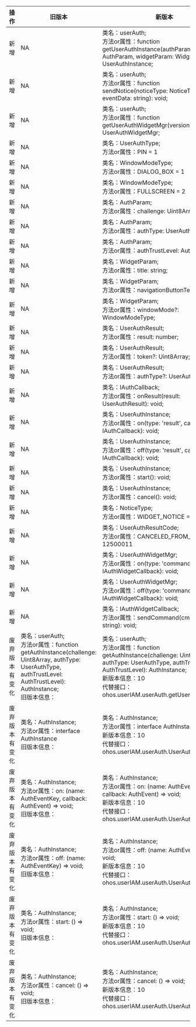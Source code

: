 | 操作 | 旧版本 | 新版本 | d.ts文件 |
| ---- | ------ | ------ | -------- |
|新增|NA|类名：userAuth;<br>方法or属性：function getUserAuthInstance(authParam: AuthParam, widgetParam: WidgetParam): UserAuthInstance;|@ohos.userIAM.userAuth.d.ts|
|新增|NA|类名：userAuth;<br>方法or属性：function sendNotice(noticeType: NoticeType, eventData: string): void;|@ohos.userIAM.userAuth.d.ts|
|新增|NA|类名：userAuth;<br>方法or属性：function getUserAuthWidgetMgr(version: number): UserAuthWidgetMgr;|@ohos.userIAM.userAuth.d.ts|
|新增|NA|类名：UserAuthType;<br>方法or属性：PIN = 1|@ohos.userIAM.userAuth.d.ts|
|新增|NA|类名：WindowModeType;<br>方法or属性：DIALOG_BOX = 1|@ohos.userIAM.userAuth.d.ts|
|新增|NA|类名：WindowModeType;<br>方法or属性：FULLSCREEN = 2|@ohos.userIAM.userAuth.d.ts|
|新增|NA|类名：AuthParam;<br>方法or属性：challenge: Uint8Array;|@ohos.userIAM.userAuth.d.ts|
|新增|NA|类名：AuthParam;<br>方法or属性：authType: UserAuthType[];|@ohos.userIAM.userAuth.d.ts|
|新增|NA|类名：AuthParam;<br>方法or属性：authTrustLevel: AuthTrustLevel;|@ohos.userIAM.userAuth.d.ts|
|新增|NA|类名：WidgetParam;<br>方法or属性：title: string;|@ohos.userIAM.userAuth.d.ts|
|新增|NA|类名：WidgetParam;<br>方法or属性：navigationButtonText?: string;|@ohos.userIAM.userAuth.d.ts|
|新增|NA|类名：WidgetParam;<br>方法or属性：windowMode?: WindowModeType;|@ohos.userIAM.userAuth.d.ts|
|新增|NA|类名：UserAuthResult;<br>方法or属性：result: number;|@ohos.userIAM.userAuth.d.ts|
|新增|NA|类名：UserAuthResult;<br>方法or属性：token?: Uint8Array;|@ohos.userIAM.userAuth.d.ts|
|新增|NA|类名：UserAuthResult;<br>方法or属性：authType?: UserAuthType;|@ohos.userIAM.userAuth.d.ts|
|新增|NA|类名：IAuthCallback;<br>方法or属性：onResult(result: UserAuthResult): void;|@ohos.userIAM.userAuth.d.ts|
|新增|NA|类名：UserAuthInstance;<br>方法or属性：on(type: 'result', callback: IAuthCallback): void;|@ohos.userIAM.userAuth.d.ts|
|新增|NA|类名：UserAuthInstance;<br>方法or属性：off(type: 'result', callback?: IAuthCallback): void;|@ohos.userIAM.userAuth.d.ts|
|新增|NA|类名：UserAuthInstance;<br>方法or属性：start(): void;|@ohos.userIAM.userAuth.d.ts|
|新增|NA|类名：UserAuthInstance;<br>方法or属性：cancel(): void;|@ohos.userIAM.userAuth.d.ts|
|新增|NA|类名：NoticeType;<br>方法or属性：WIDGET_NOTICE = 1|@ohos.userIAM.userAuth.d.ts|
|新增|NA|类名：UserAuthResultCode;<br>方法or属性：CANCELED_FROM_WIDGET = 12500011|@ohos.userIAM.userAuth.d.ts|
|新增|NA|类名：UserAuthWidgetMgr;<br>方法or属性：on(type: 'command', callback: IAuthWidgetCallback): void;|@ohos.userIAM.userAuth.d.ts|
|新增|NA|类名：UserAuthWidgetMgr;<br>方法or属性：off(type: 'command', callback?: IAuthWidgetCallback): void;|@ohos.userIAM.userAuth.d.ts|
|新增|NA|类名：IAuthWidgetCallback;<br>方法or属性：sendCommand(cmdData: string): void;|@ohos.userIAM.userAuth.d.ts|
|废弃版本有变化|类名：userAuth;<br>方法or属性：function getAuthInstance(challenge: Uint8Array, authType: UserAuthType, authTrustLevel: AuthTrustLevel): AuthInstance;<br>旧版本信息：|类名：userAuth;<br>方法or属性：function getAuthInstance(challenge: Uint8Array, authType: UserAuthType, authTrustLevel: AuthTrustLevel): AuthInstance;<br>新版本信息：10<br>代替接口： ohos.userIAM.userAuth.getUserAuthInstance|@ohos.userIAM.userAuth.d.ts|
|废弃版本有变化|类名：AuthInstance;<br>方法or属性：interface AuthInstance<br>旧版本信息：|类名：AuthInstance;<br>方法or属性：interface AuthInstance<br>新版本信息：10<br>代替接口： ohos.userIAM.userAuth.UserAuthInstance|@ohos.userIAM.userAuth.d.ts|
|废弃版本有变化|类名：AuthInstance;<br>方法or属性：on: (name: AuthEventKey, callback: AuthEvent) => void;<br>旧版本信息：|类名：AuthInstance;<br>方法or属性：on: (name: AuthEventKey, callback: AuthEvent) => void;<br>新版本信息：10<br>代替接口： ohos.userIAM.userAuth.UserAuthInstance|@ohos.userIAM.userAuth.d.ts|
|废弃版本有变化|类名：AuthInstance;<br>方法or属性：off: (name: AuthEventKey) => void;<br>旧版本信息：|类名：AuthInstance;<br>方法or属性：off: (name: AuthEventKey) => void;<br>新版本信息：10<br>代替接口： ohos.userIAM.userAuth.UserAuthInstance|@ohos.userIAM.userAuth.d.ts|
|废弃版本有变化|类名：AuthInstance;<br>方法or属性：start: () => void;<br>旧版本信息：|类名：AuthInstance;<br>方法or属性：start: () => void;<br>新版本信息：10<br>代替接口： ohos.userIAM.userAuth.UserAuthInstance|@ohos.userIAM.userAuth.d.ts|
|废弃版本有变化|类名：AuthInstance;<br>方法or属性：cancel: () => void;<br>旧版本信息：|类名：AuthInstance;<br>方法or属性：cancel: () => void;<br>新版本信息：10<br>代替接口： ohos.userIAM.userAuth.UserAuthInstance|@ohos.userIAM.userAuth.d.ts|
